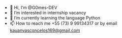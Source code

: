 - 👋 Hi, I’m @G0mes-DEV
- 👀 I’m interested in internship vacancy
- 🌱 I’m currently learning the language Python
- 📫 How to reach me +55 (73) 9 99134317 
or by email kauanvasconcelos169@gmail.com

<!---
G0mes-DEV/G0mes-DEV is a ✨ special ✨ repository because its `README.md` (this file) appears on your GitHub profile.
You can click the Preview link to take a look at your changes.
--->
